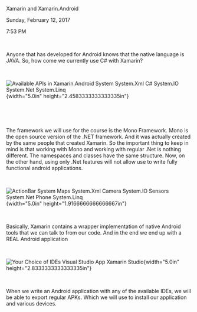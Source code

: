Xamarin and Xamarin.Android

Sunday, February 12, 2017

7:53 PM

 

Anyone that has developed for Android knows that the native language is JAVA. So, how come we currently use C# with Xamarin?

 

![Available APIs in Xamarin.Android System System.Xml C# System.lO System.Net System.Linq ](001_Xamarin_and_Xamarin.Android_000.png){width="5.0in" height="2.4583333333333335in"}

 

 

The framework we will use for the course is the Mono Framework. Mono is the open source version of the .NET framework. And it was actually created by the same people that created Xamarin. So the important thing to keep in mind is that working with Mono and working with regular .Net is nothing different. The namespaces and classes have the same structure. Now, on the other hand, using only .Net features will not allow use to write fully functional android applications.

 

![ActionBar System Maps System.Xml Camera System.lO Sensors System.Net Phone System.Linq ](001_Xamarin_and_Xamarin.Android_001.png){width="5.0in" height="1.9166666666666667in"}

 

Basically, Xamarin contains a wrapper implementation of native Android tools that we can talk to from our code. And in the end we end up with a REAL Android application

 

![Your Choice of IDEs Visual Studio App Xamarin Studio ](001_Xamarin_and_Xamarin.Android_002.png){width="5.0in" height="2.8333333333333335in"}

 

When we write an Android application with any of the available IDEs, we will be able to export regular APKs. Which we will use to install our application and various devices.

 

 

